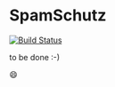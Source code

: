 # SpamSchutz

[![Build Status](https://travis-ci.org/ottlinger/spamschutz.svg?branch=master)](https://travis-ci.org/ottlinger/spamschutz)

to be done :-)

:smile:

